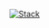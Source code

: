 <!--
[![wakatime](https://wakatime.com/badge/user/2c23a4bd-db65-472a-b556-f2962f0d4406.svg?style=flat)](https://wakatime.com/@2c23a4bd-db65-472a-b556-f2962f0d4406) 
-->
[![Stack](https://skillicons.dev/icons?i=js,ts,react,next,nodejs,express,nest,postgres,mongo)](https://skillicons.dev)
